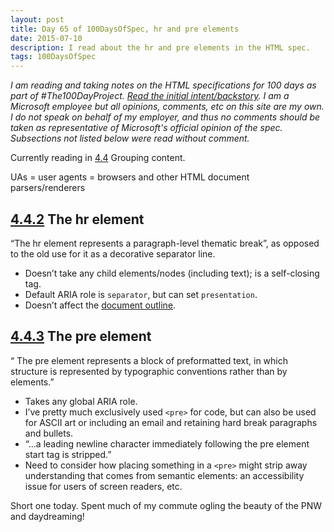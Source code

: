 ```yaml
---
layout: post
title: Day 65 of 100DaysOfSpec, hr and pre elements
date: 2015-07-10
description: I read about the hr and pre elements in the HTML spec.
tags: 100DaysOfSpec
---
```


*I am reading and taking notes on the HTML specifications for 100 days as part of #The100DayProject. [Read the initial intent/backstory](http://melanie-richards.com/blog/100-day-project). I am a Microsoft employee but all opinions, comments, etc on this site are my own. I do not speak on behalf of my employer, and thus no comments should be taken as representative of Microsoft's official opinion of the spec. Subsections not listed below were read without comment.*

Currently reading in [4.4](http://www.w3.org/TR/html5/grouping-content.html#grouping-content) Grouping content.

UAs = user agents = browsers and other HTML document parsers/renderers

## [4.4.2](http://www.w3.org/TR/html5/grouping-content.html#the-hr-element) The hr element

“The hr element represents a paragraph-level thematic break”, as opposed to the old use for it as a decorative separator line.

* Doesn’t take any child elements/nodes (including text); is a self-closing tag.
* Default ARIA role is `separator`, but can set `presentation`.
* Doesn’t affect the [document outline](http://melanie-richards.com/blog/day-63-of-100).

## [4.4.3](http://www.w3.org/TR/html5/grouping-content.html#the-pre-element) The pre element

“ The pre element represents a block of preformatted text, in which structure is represented by typographic conventions rather than by elements.”

* Takes any global ARIA role.
* I’ve pretty much exclusively used `<pre>` for code, but can also be used for ASCII art or including an email and retaining hard break paragraphs and bullets.
* “…a leading newline character immediately following the pre element start tag is stripped.”
* Need to consider how placing something in a `<pre>` might strip away understanding that comes from semantic elements: an accessibility issue for users of screen readers, etc.

Short one today. Spent much of my commute ogling the beauty of the PNW and daydreaming!